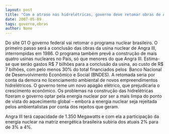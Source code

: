 ```yaml
---
layout: post
title: "Com o atraso nas hidrelétricas, governo deve retomar obras de Angra III"
date: 2007-05-09
tags: governo,obras
author: None
---
```

Do site G1
O governo federal vai&nbsp;retomar o programa nuclear brasileiro. O primeiro passo ser&aacute; a&nbsp;conclus&atilde;o das obras da usina nuclear de Angra III, interrompidas em&nbsp;1986. O programa tamb&eacute;m prev&ecirc; a constru&ccedil;&atilde;o de mais quatro usinas nucleares no Pa&iacute;s, s&oacute; que menores do que Angra III.
Estima-se que ser&atilde;o gastos R$ 7 bilh&otilde;es para a conclus&atilde;o da usina, ao custo de R$ 7 bilh&otilde;es, com pelo menos 30% do total financiados pelos&nbsp; Banco Nacional de Desenvolvimento Econ&ocirc;mico e Social (BNDES).
A retomada seria por conta da demora no licenciamento ambiental de novos empreendimentos hidrel&eacute;tricos.&nbsp;O governo&nbsp;teme&nbsp;um novo apag&atilde;o el&eacute;trico, que prejudicaria o crescimento econ&ocirc;mico. Os problemas na constru&ccedil;&atilde;o das hidrel&eacute;tricas fizeram o governo optar pela energia nuclear por ser a mais limpa do ponto de vista do aquecimento global &ndash; embora a energia nuclear seja rejeitada pelos ambientalistas por conta dos rejeitos que geram. 

Angra III ter&aacute; capacidade de 1.350 Megawatts&nbsp;e com ela a participa&ccedil;&atilde;o da energia nuclear na matriz energ&eacute;tica brasileira subiria dos atuais 2% para de 3% a 4%. 